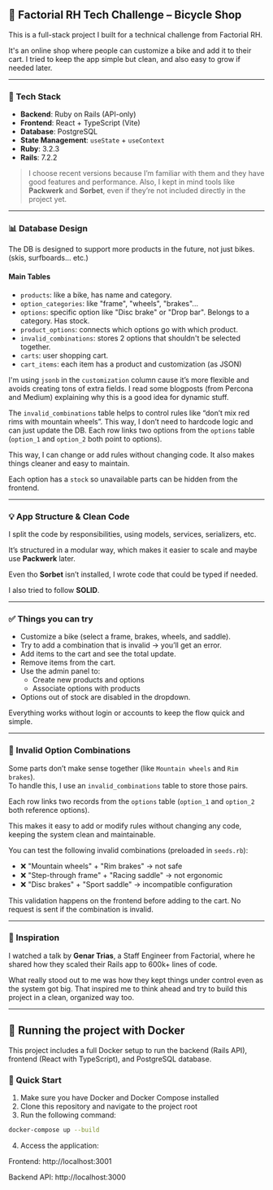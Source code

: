 ## 🛒 Factorial RH Tech Challenge – Bicycle Shop

This is a full-stack project I built for a technical challenge from Factorial RH.

It's an online shop where people can customize a bike and add it to their cart. I tried to keep the app simple but clean, and also easy to grow if needed later.

---

### 🚀 Tech Stack

- **Backend**: Ruby on Rails (API-only)
- **Frontend**: React + TypeScript (Vite)
- **Database**: PostgreSQL
- **State Management**: `useState` + `useContext`
- **Ruby**: 3.2.3
- **Rails**: 7.2.2

> I choose recent versions because I’m familiar with them and they have good features and performance. Also, I kept in mind tools like **Packwerk** and **Sorbet**, even if they’re not included directly in the project yet.

---

### 📊 Database Design

The DB is designed to support more products in the future, not just bikes. (skis, surfboards... etc.)

#### Main Tables

- `products`: like a bike, has name and category.
- `option_categories`: like "frame", "wheels", "brakes"...
- `options`: specific option like "Disc brake" or "Drop bar". Belongs to a category. Has stock.
- `product_options`: connects which options go with which product.
- `invalid_combinations`: stores 2 options that shouldn't be selected together.
- `carts`: user shopping cart.
- `cart_items`: each item has a product and customization (as JSON)

I'm using `jsonb` in the `customization` column cause it’s more flexible and avoids creating tons of extra fields. I read some blogposts (from Percona and Medium) explaining why this is a good idea for dynamic stuff.

The `invalid_combinations` table helps to control rules like “don’t mix red rims with mountain wheels”. This way, I don’t need to hardcode logic and can just update the DB. Each row links two options from the `options` table (`option_1` and `option_2` both point to options).

This way, I can change or add rules without changing code. It also makes things cleaner and easy to maintain.

Each option has a `stock` so unavailable parts can be hidden from the frontend.

---

### 💡 App Structure & Clean Code

I split the code by responsibilities, using models, services, serializers, etc.

It’s structured in a modular way, which makes it easier to scale and maybe use **Packwerk** later.

Even tho **Sorbet** isn’t installed, I wrote code that could be typed if needed.

I also tried to follow **SOLID**.

---

### ✅ Things you can try

- Customize a bike (select a frame, brakes, wheels, and saddle).
- Try to add a combination that is invalid → you’ll get an error.
- Add items to the cart and see the total update.
- Remove items from the cart.
- Use the admin panel to:
  - Create new products and options
  - Associate options with products
- Options out of stock are disabled in the dropdown.

Everything works without login or accounts to keep the flow quick and simple.

---

### 🚫 Invalid Option Combinations

Some parts don’t make sense together (like `Mountain wheels` and `Rim brakes`).  
To handle this, I use an `invalid_combinations` table to store those pairs.

Each row links two records from the `options` table (`option_1` and `option_2` both reference options).

This makes it easy to add or modify rules without changing any code, keeping the system clean and maintainable.

You can test the following invalid combinations (preloaded in `seeds.rb`):

- ❌ "Mountain wheels" + "Rim brakes" → not safe
- ❌ "Step-through frame" + "Racing saddle" → not ergonomic
- ❌ "Disc brakes" + "Sport saddle" → incompatible configuration

This validation happens on the frontend before adding to the cart. No request is sent if the combination is invalid.

---

### 🔗 Inspiration

I watched a talk by **Genar Trias**, a Staff Engineer from Factorial, where he shared how they scaled their Rails app to 600k+ lines of code.

What really stood out to me was how they kept things under control even as the system got big. That inspired me to think ahead and try to build this project in a clean, organized way too.

---

## 🐳 Running the project with Docker

This project includes a full Docker setup to run the backend (Rails API), frontend (React with TypeScript), and PostgreSQL database.

### 🚀 Quick Start

1. Make sure you have Docker and Docker Compose installed
2. Clone this repository and navigate to the project root
3. Run the following command:

```bash
docker-compose up --build
```

4. Access the application:

Frontend: http://localhost:3001

Backend API: http://localhost:3000


